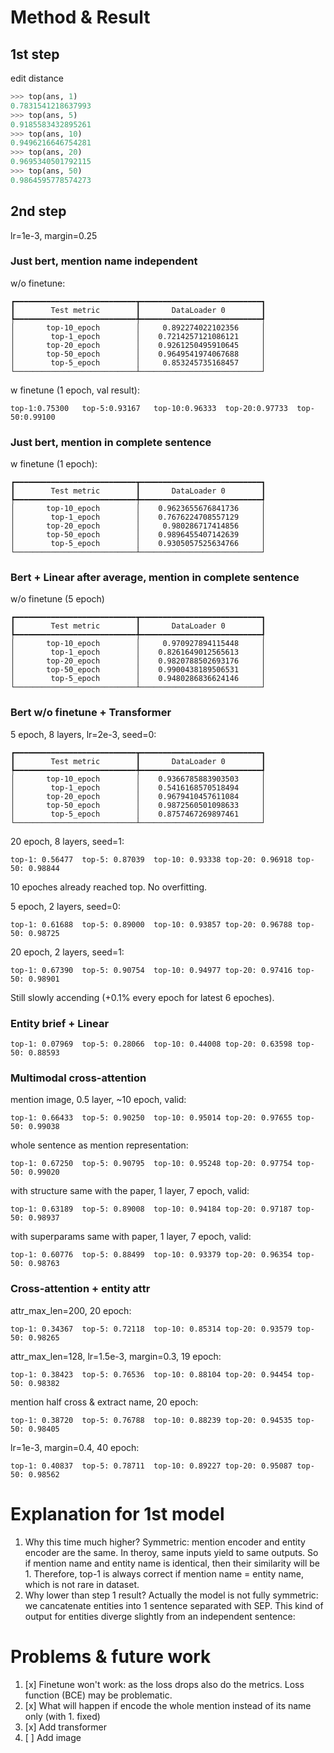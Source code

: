 # Method & Result

## 1st step

edit distance

```python
>>> top(ans, 1)
0.7831541218637993
>>> top(ans, 5)
0.9185583432895261
>>> top(ans, 10)
0.9496216646754281
>>> top(ans, 20)
0.9695340501792115
>>> top(ans, 50)
0.9864595778574273
```

## 2nd step

lr=1e-3, margin=0.25

### Just bert, mention name independent

w/o finetune:

```
┏━━━━━━━━━━━━━━━━━━━━━━━━━━━┳━━━━━━━━━━━━━━━━━━━━━━━━━━━┓
┃        Test metric        ┃       DataLoader 0        ┃
┡━━━━━━━━━━━━━━━━━━━━━━━━━━━╇━━━━━━━━━━━━━━━━━━━━━━━━━━━┩
│       top-10_epoch        │     0.892274022102356     │
│        top-1_epoch        │    0.7214257121086121     │
│       top-20_epoch        │    0.9261250495910645     │
│       top-50_epoch        │    0.9649541974067688     │
│        top-5_epoch        │     0.853245735168457     │
└───────────────────────────┴───────────────────────────┘
```

w finetune (1 epoch, val result):

```
top-1:0.75300   top-5:0.93167   top-10:0.96333  top-20:0.97733  top-50:0.99100
```

### Just bert, mention in complete sentence

w finetune (1 epoch):

```
┏━━━━━━━━━━━━━━━━━━━━━━━━━━━┳━━━━━━━━━━━━━━━━━━━━━━━━━━━┓
┃        Test metric        ┃       DataLoader 0        ┃
┡━━━━━━━━━━━━━━━━━━━━━━━━━━━╇━━━━━━━━━━━━━━━━━━━━━━━━━━━┩
│       top-10_epoch        │    0.9623655676841736     │
│        top-1_epoch        │    0.7676224708557129     │
│       top-20_epoch        │     0.980286717414856     │
│       top-50_epoch        │    0.9896455407142639     │
│        top-5_epoch        │    0.9305057525634766     │
└───────────────────────────┴───────────────────────────┘
```

### Bert + Linear after average, mention in complete sentence

w/o finetune (5 epoch)

```
┏━━━━━━━━━━━━━━━━━━━━━━━━━━━┳━━━━━━━━━━━━━━━━━━━━━━━━━━━┓
┃        Test metric        ┃       DataLoader 0        ┃
┡━━━━━━━━━━━━━━━━━━━━━━━━━━━╇━━━━━━━━━━━━━━━━━━━━━━━━━━━┩
│       top-10_epoch        │     0.970927894115448     │
│        top-1_epoch        │    0.8261649012565613     │
│       top-20_epoch        │    0.9820788502693176     │
│       top-50_epoch        │    0.9900438189506531     │
│        top-5_epoch        │    0.9480286836624146     │
└───────────────────────────┴───────────────────────────┘
```

### Bert w/o finetune + Transformer

5 epoch, 8 layers, lr=2e-3, seed=0:

```
┏━━━━━━━━━━━━━━━━━━━━━━━━━━━┳━━━━━━━━━━━━━━━━━━━━━━━━━━━┓
┃        Test metric        ┃       DataLoader 0        ┃
┡━━━━━━━━━━━━━━━━━━━━━━━━━━━╇━━━━━━━━━━━━━━━━━━━━━━━━━━━┩
│       top-10_epoch        │    0.9366785883903503     │
│        top-1_epoch        │    0.5416168570518494     │
│       top-20_epoch        │    0.9679410457611084     │
│       top-50_epoch        │    0.9872560501098633     │
│        top-5_epoch        │    0.8757467269897461     │
└───────────────────────────┴───────────────────────────┘
```

20 epoch, 8 layers, seed=1:

```
top-1: 0.56477  top-5: 0.87039  top-10: 0.93338 top-20: 0.96918 top-50: 0.98844
```

10 epoches already reached top. No overfitting.

5 epoch, 2 layers, seed=0:

```
top-1: 0.61688  top-5: 0.89000  top-10: 0.93857 top-20: 0.96788 top-50: 0.98725
```

20 epoch, 2 layers, seed=1:

```
top-1: 0.67390  top-5: 0.90754  top-10: 0.94977 top-20: 0.97416 top-50: 0.98901
```

Still slowly accending (+0.1% every epoch for latest 6 epoches).

### Entity brief + Linear

```
top-1: 0.07969  top-5: 0.28066  top-10: 0.44008 top-20: 0.63598 top-50: 0.88593
```

### Multimodal cross-attention

mention image, 0.5 layer, ~10 epoch, valid:

```
top-1: 0.66433  top-5: 0.90250  top-10: 0.95014 top-20: 0.97655 top-50: 0.99038
```

whole sentence as mention representation:

```
top-1: 0.67250  top-5: 0.90795  top-10: 0.95248 top-20: 0.97754 top-50: 0.99020
```

with structure same with the paper, 1 layer, 7 epoch, valid:

```
top-1: 0.63189  top-5: 0.89008  top-10: 0.94184 top-20: 0.97187 top-50: 0.98937
```

with superparams same with paper, 1 layer, 7 epoch, valid:

```
top-1: 0.60776  top-5: 0.88499  top-10: 0.93379 top-20: 0.96354 top-50: 0.98763
```

### Cross-attention + entity attr

attr_max_len=200, 20 epoch:

```
top-1: 0.34367  top-5: 0.72118  top-10: 0.85314 top-20: 0.93579 top-50: 0.98265
```

attr_max_len=128, lr=1.5e-3, margin=0.3, 19 epoch:

```
top-1: 0.38423  top-5: 0.76536  top-10: 0.88104 top-20: 0.94454 top-50: 0.98382
```

mention half cross & extract name, 20 epoch:

```
top-1: 0.38720  top-5: 0.76788  top-10: 0.88239 top-20: 0.94535 top-50: 0.98405
```

lr=1e-3, margin=0.4, 40 epoch:

```
top-1: 0.40837  top-5: 0.78711  top-10: 0.89227 top-20: 0.95087 top-50: 0.98562
```

# Explanation for 1st model

1. Why this time much higher?
   Symmetric: mention encoder and entity encoder are the same. In theroy, same inputs yield to same outputs.
   So if mention name and entity name is identical, then their similarity will be 1.
   Therefore, top-1 is always correct if mention name = entity name, which is not rare in dataset.
2. Why lower than step 1 result?
   Actually the model is not fully symmetric: we cancatenate entities into 1 sentence separated with SEP.
   This kind of output for entities diverge slightly from an independent sentence:

# Problems & future work

1. [x] Finetune won't work: as the loss drops also do the metrics. Loss function (BCE) may be problematic.
2. [x] What will happen if encode the whole mention instead of its name only (with 1. fixed)
3. [x] Add transformer
4. [ ] Add image
